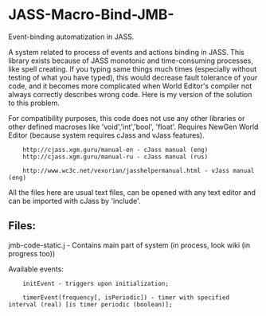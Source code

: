 # JASS-Macro-Bind-JMB-
Event-binding automatization in JASS.

  A system related to process of events and actions binding in JASS. This library exists because of JASS monotonic and time-consuming processes, like spell creating. If you typing same things much times (especially without testing of what you have typed), this would decrease fault tolerance of your code, and it becomes more complicated when World Editor's compiler not always correctly describes wrong code. Here is my version of the solution to this problem. 


  For compatibility purposes, this code does not use any other libraries or other defined macroses like 'void','int','bool', 'float'. Requires NewGen World Editor (because system requires cJass and vJass features).

        http://cjass.xgm.guru/manual-en - cJass manual (eng)
        http://cjass.xgm.guru/manual-ru - cJass manual (rus)
        
        http://www.wc3c.net/vexorian/jasshelpermanual.html - vJass manual (eng)

  All the files here are usual text files, can be opened with any text editor and can be imported with cJass by 'include'. 

Files:
---
  jmb-code-static.j - Contains main part of system (in process, look wiki (in progress too))
   
  Available events:
  
        initEvent - triggers upon initialization;
  
        timerEvent(frequency[, isPeriodic]) - timer with specified interval (real) [is timer periodic (boolean)];
      
